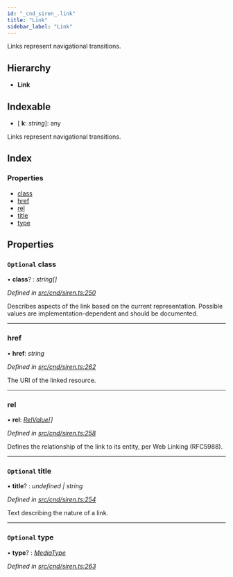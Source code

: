 ```yaml
---
id: "_cnd_siren_.link"
title: "Link"
sidebar_label: "Link"
---
```


Links represent navigational transitions.

## Hierarchy

* **Link**

## Indexable

* \[ **k**: *string*\]: any

Links represent navigational transitions.

## Index

### Properties

* [class](_cnd_siren_.link.md#optional-class)
* [href](_cnd_siren_.link.md#href)
* [rel](_cnd_siren_.link.md#rel)
* [title](_cnd_siren_.link.md#optional-title)
* [type](_cnd_siren_.link.md#optional-type)

## Properties

### `Optional` class

• **class**? : *string[]*

*Defined in [src/cnd/siren.ts:250](https://github.com/comit-network/comit-js-sdk/blob/cef77e4/src/cnd/siren.ts#L250)*

Describes aspects of the link based on the current representation. Possible values are implementation-dependent and should be documented.

___

###  href

• **href**: *string*

*Defined in [src/cnd/siren.ts:262](https://github.com/comit-network/comit-js-sdk/blob/cef77e4/src/cnd/siren.ts#L262)*

The URI of the linked resource.

___

###  rel

• **rel**: *[RelValue](../modules/_cnd_siren_.md#relvalue)[]*

*Defined in [src/cnd/siren.ts:258](https://github.com/comit-network/comit-js-sdk/blob/cef77e4/src/cnd/siren.ts#L258)*

Defines the relationship of the link to its entity, per Web Linking (RFC5988).

___

### `Optional` title

• **title**? : *undefined | string*

*Defined in [src/cnd/siren.ts:254](https://github.com/comit-network/comit-js-sdk/blob/cef77e4/src/cnd/siren.ts#L254)*

Text describing the nature of a link.

___

### `Optional` type

• **type**? : *[MediaType](../modules/_cnd_siren_.md#mediatype)*

*Defined in [src/cnd/siren.ts:263](https://github.com/comit-network/comit-js-sdk/blob/cef77e4/src/cnd/siren.ts#L263)*
